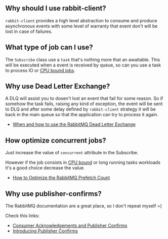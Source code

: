 ## **Why should I use rabbit-client?**

`rabbit-client` provides a high level abstraction to consume and produce asynchronous events with some level of warranty that event don't will be lost in case of failures.

## **What type of job can I use?**

The `Subscribe` class use a `task` that's nothing more that an awaitable. This will be executed when a event is received by queue, so can you use a task to process IO or [CPU bound jobs](https://docs.python.org/3/library/asyncio-eventloop.html#asyncio.loop.run_in_executor).

## **Why use Dead Letter Exchange?**

A DLQ will assist you to dosen't lost an event that fail for some reason. So if somehow the task fails, raising any kind of exception, the event will be sent to DLQ and after some delay defined by `rabbit-client` strategy it will be back in the main queue so that the application can try to process it again.

- [When and how to use the RabbitMQ Dead Letter Exchange](https://www.cloudamqp.com/blog/when-and-how-to-use-the-rabbitmq-dead-letter-exchange.html)

## **How optimize concurrent jobs?**

Just increase the value of `concurrent` attribute in the Subscribe.

However if the job consists in [CPU bound](https://en.wikipedia.org/wiki/CPU-bound) or long running tasks workloads it's a good choice decrease the value.

- [How to Optimize the RabbitMQ Prefetch Count](https://www.cloudamqp.com/blog/how-to-optimize-the-rabbitmq-prefetch-count.html)


## **Why use publisher-confirms?**

The RabbitMQ documentation are a great place, so I don't repeat myself =)

Check this links:

- [Consumer Acknowledgements and Publisher Confirms ](https://www.rabbitmq.com/confirms.html#publisher-confirms)
- [Introducing Publisher Confirms](https://blog.rabbitmq.com/posts/2011/02/introducing-publisher-confirms)
